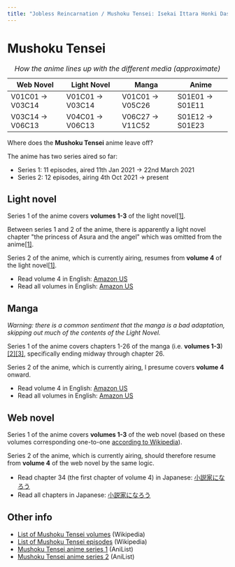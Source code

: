 ```yaml
---
title: "Jobless Reincarnation / Mushoku Tensei: Isekai Ittara Honki Dasu"
---
```


# Mushoku Tensei

<table>
  <caption><em>How the anime lines up with the different media (approximate)</em></caption>
  <thead>
    <tr>
      <th scope "col">Web Novel</th>
      <th scope "col">Light Novel</th>
      <th scope "col">Manga</th>
      <th scope "col">Anime</th>
    </tr>
  </thead>
  <tbody>
    <tr>
      <td>V01C01 → V03C14</td>
      <td>V01C01 → V03C14</td>
      <td>V01C01 → V05C26</td>
      <td>S01E01 → S01E11</td>
    </tr>
    <tr>
      <td>V03C14 → V06C13</td>
      <td>V04C01 → V06C13</td>
      <td>V06C27 → V11C52</td>
      <td>S01E12 → S01E23</td>
    </tr>
  </tbody>
</table>

Where does the **Mushoku Tensei** anime leave off?

The anime has two series aired so far:

* Series 1: 11 episodes, aired 11th Jan 2021 -> 22nd March 2021
* Series 2: 12 episodes, airing 4th Oct 2021 -> present

## Light novel

Series 1 of the anime covers **volumes 1-3** of the light novel[[1]](https://www.reddit.com/r/mushokutensei/comments/mrh3fa/where_does_the_anime_leave_off_in_the_light_novel/gum8tv2/).

Between series 1 and 2 of the anime, there is apparently a light novel chapter "the princess of Asura and the angel" which was omitted from the anime[[1]](https://www.reddit.com/r/mushokutensei/comments/mrh3fa/where_does_the_anime_leave_off_in_the_light_novel/gum8tv2/).

Series 2 of the anime, which is currently airing, resumes from **volume 4** of the light novel[[1]](https://www.reddit.com/r/mushokutensei/comments/mrh3fa/where_does_the_anime_leave_off_in_the_light_novel/gum8tv2/).

* Read volume 4 in English: [Amazon US](https://www.amazon.com/Mushoku-Tensei-Jobless-Reincarnation-Light-ebook/dp/B07W4FZWDL)
* Read all volumes in English: [Amazon US](https://www.amazon.com/dp/B083BZSQ85)

## Manga

*Warning: there is a common sentiment that the manga is a bad adaptation, skipping out much of the contents of the Light Novel.*

Series 1 of the anime covers chapters 1-26 of the manga (i.e. **volumes 1-3**)[[2]](https://www.reddit.com/r/mushokutensei/comments/mat5xq/where_does_the_anime_leave_off_in_the_manga/)[[3]](https://www.reddit.com/r/manga/comments/ma5bkr/what_chapter_of_the_manga_does_the_anime_version/grqkftk/), specifically ending midway through chapter 26.

Series 2 of the anime, which is currently airing, I presume covers **volume 4** onward.

* Read volume 4 in English: [Amazon US](https://www.amazon.com/Mushoku-Tensei-Jobless-Reincarnation-Vol/dp/1626923426)
* Read all volumes in English: [Amazon US](https://www.amazon.com/dp/B07JJNK8L8)

## Web novel

Series 1 of the anime covers **volumes 1-3** of the web novel (based on these volumes corresponding one-to-one [according to Wikipedia](https://en.m.wikipedia.org/wiki/List_of_Mushoku_Tensei_volumes#Light_novel)).

Series 2 of the anime, which is currently airing, should therefore resume from **volume 4** of the web novel by the same logic.

* Read chapter 34 (the first chapter of volume 4) in Japanese: [小説家になろう](https://ncode.syosetu.com/n9669bk/38/)
* Read all chapters in Japanese: [小説家になろう](https://ncode.syosetu.com/n9669bk)

## Other info

* [List of Mushoku Tensei volumes](https://en.m.wikipedia.org/wiki/List_of_Mushoku_Tensei_volumes) (Wikipedia)
* [List of Mushoku Tensei episodes](https://en.m.wikipedia.org/wiki/List_of_Mushoku_Tensei_episodes) (Wikipedia)
* [Mushoku Tensei anime series 1](https://anilist.co/anime/108465/Mushoku-Tensei-Isekai-Ittara-Honki-Dasu/) (AniList)
* [Mushoku Tensei anime series 2](https://anilist.co/anime/127720/Mushoku-Tensei-Isekai-Ittara-Honki-Dasu-Part-2/) (AniList)
